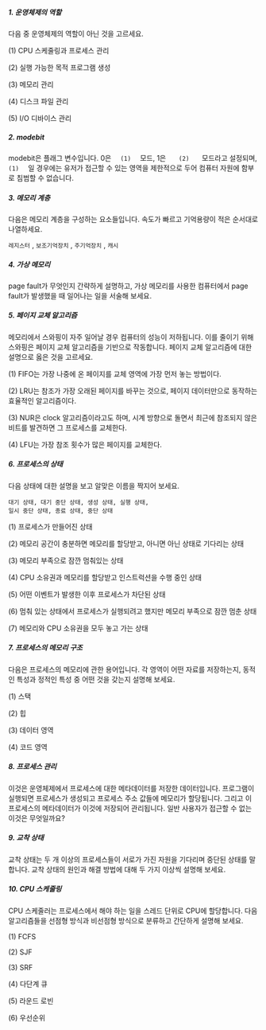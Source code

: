 ##### 1. 운영체제의 역할

다음 중 운영체제의 역할이 아닌 것을 고르세요.

(1) CPU 스케줄링과 프로세스 관리

(2) 실행 가능한 목적 프로그램 생성

(3) 메모리 관리

(4) 디스크 파일 관리

(5) I/O 디바이스 관리



##### 2. modebit

modebit은 플래그 변수입니다. 0은 `   (1)   ` 모드, 1은 `    (2)    ` 모드라고 설정되며, `   (1)   ` 일 경우에는 유저가 접근할 수 있는 영역을 제한적으로 두어 컴퓨터 자원에 함부로 침범할 수 없습니다.



##### 3. 메모리 계층

다음은 메모리 계층을 구성하는 요소들입니다. 속도가 빠르고 기억용량이 적은 순서대로 나열하세요.

`레지스터` , `보조기억장치` , `주기억장치` , `캐시` 



##### 4. 가상 메모리

page fault가 무엇인지 간략하게 설명하고, 가상 메모리를 사용한 컴퓨터에서 page fault가 발생했을 때 일어나는 일을 서술해 보세요.



##### 5. 페이지 교체 알고리즘

메모리에서 스와핑이 자주 일어날 경우 컴퓨터의 성능이 저하됩니다. 이를 줄이기 위해 스와핑은 페이지 교체 알고리즘을 기반으로 작동합니다. 페이지 교체 알고리즘에 대한 설명으로 옳은 것을 고르세요.

(1) FIFO는 가장 나중에 온 페이지를 교체 영역에 가장 먼저 놓는 방법이다.

(2) LRU는 참조가 가장 오래된 페이지를 바꾸는 것으로, 페이지 데이터만으로 동작하는 효율적인 알고리즘이다.

(3) NUR은 clock 알고리즘이라고도 하며, 시계 방향으로 돌면서 최근에 참조되지 않은 비트를 발견하면 그 프로세스를 교체한다.

(4) LFU는 가장 참조 횟수가 많은 페이지를 교체한다.



##### 6. 프로세스의 상태

다음 상태에 대한 설명을 보고 알맞은 이름을 짝지어 보세요.

```
대기 상태, 대기 중단 상태, 생성 상태, 실행 상태, 
일시 중단 상태, 종료 상태, 중단 상태
```

(1) 프로세스가 만들어진 상태

(2) 메모리 공간이 충분하면 메모리를 할당받고, 아니면 아닌 상태로 기다리는 상태

(3) 메모리 부족으로 잠깐 멈춰있는 상태

(4) CPU 소유권과 메모리를 할당받고 인스트럭션을 수행 중인 상태

(5) 어떤 이벤트가 발생한 이후 프로세스가 차단된 상태

(6) 멈춰 있는 상태에서 프로세스가 실행되려고 했지만 메모리 부족으로 잠깐 멈춘 상태

(7) 메모리와 CPU 소유권을 모두 놓고 가는 상태



##### 7. 프로세스의 메모리 구조

다음은 프로세스의 메모리에 관한 용어입니다. 각 영역이 어떤 자료를 저장하는지, 동적인 특성과 정적인 특성 중 어떤 것을 갖는지 설명해 보세요.

(1) 스택

(2) 힙

(3) 데이터 영역

(4) 코드 영역



##### 8. 프로세스 관리

이것은 운영체제에서 프로세스에 대한 메타데이터를 저장한 데이터입니다. 프로그램이 실행되면 프로세스가 생성되고 프로세스 주소 값들에 메모리가 할당됩니다. 그리고 이 프로세스의 메타데이터가 이것에 저장되어 관리됩니다. 일반 사용자가 접근할 수 없는 이것은 무엇일까요?



##### 9. 교착 상태

교착 상태는 두 개 이상의 프로세스들이 서로가 가진 자원을 기다리며 중단된 상태를 말합니다. 교착 상태의 원인과 해결 방법에 대해 두 가지 이상씩 설명해 보세요.



##### 10. CPU 스케줄링

CPU 스케줄러는 프로세스에서 해야 하는 일을 스레드 단위로 CPU에 할당합니다. 다음 알고리즘들을 선점형 방식과 비선점형 방식으로 분류하고 간단하게 설명해 보세요.

(1) FCFS

(2) SJF

(3) SRF

(4) 다단계 큐

(5) 라운드 로빈

(6) 우선순위
